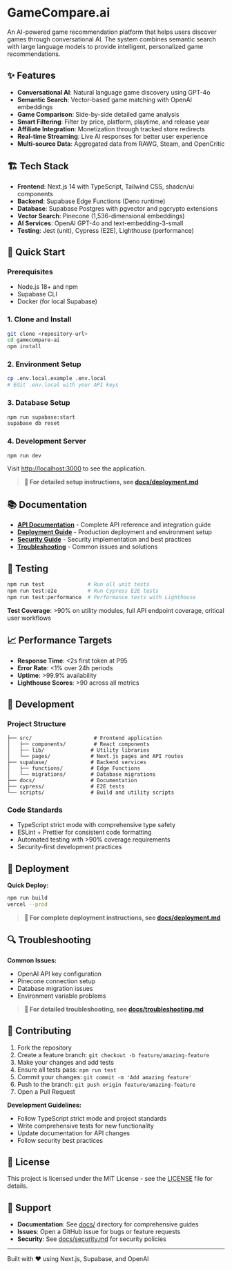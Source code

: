 # GameCompare.ai

An AI-powered game recommendation platform that helps users discover games through conversational AI. The system combines semantic search with large language models to provide intelligent, personalized game recommendations.

## ✨ Features

- **Conversational AI**: Natural language game discovery using GPT-4o
- **Semantic Search**: Vector-based game matching with OpenAI embeddings
- **Game Comparison**: Side-by-side detailed game analysis
- **Smart Filtering**: Filter by price, platform, playtime, and release year
- **Affiliate Integration**: Monetization through tracked store redirects
- **Real-time Streaming**: Live AI responses for better user experience
- **Multi-source Data**: Aggregated data from RAWG, Steam, and OpenCritic

## 🏗️ Tech Stack

- **Frontend**: Next.js 14 with TypeScript, Tailwind CSS, shadcn/ui components
- **Backend**: Supabase Edge Functions (Deno runtime)
- **Database**: Supabase Postgres with pgvector and pgcrypto extensions
- **Vector Search**: Pinecone (1,536-dimensional embeddings)
- **AI Services**: OpenAI GPT-4o and text-embedding-3-small
- **Testing**: Jest (unit), Cypress (E2E), Lighthouse (performance)

## 🚀 Quick Start

### Prerequisites
- Node.js 18+ and npm
- Supabase CLI
- Docker (for local Supabase)

### 1. Clone and Install
```bash
git clone <repository-url>
cd gamecompare-ai
npm install
```

### 2. Environment Setup
```bash
cp .env.local.example .env.local
# Edit .env.local with your API keys
```

### 3. Database Setup
```bash
npm run supabase:start
supabase db reset
```

### 4. Development Server
```bash
npm run dev
```

Visit [http://localhost:3000](http://localhost:3000) to see the application.

> **📖 For detailed setup instructions, see [docs/deployment.md](./docs/deployment.md)**

## 📚 Documentation

- **[API Documentation](./docs/api.md)** - Complete API reference and integration guide
- **[Deployment Guide](./docs/deployment.md)** - Production deployment and environment setup
- **[Security Guide](./docs/security.md)** - Security implementation and best practices
- **[Troubleshooting](./docs/troubleshooting.md)** - Common issues and solutions

## 🧪 Testing

```bash
npm run test              # Run all unit tests
npm run test:e2e          # Run Cypress E2E tests
npm run test:performance  # Performance tests with Lighthouse
```

**Test Coverage**: >90% on utility modules, full API endpoint coverage, critical user workflows

## 📈 Performance Targets

- **Response Time**: <2s first token at P95
- **Error Rate**: <1% over 24h periods
- **Uptime**: >99.9% availability
- **Lighthouse Scores**: >90 across all metrics

## 🔧 Development

### Project Structure
```
├── src/                    # Frontend application
│   ├── components/         # React components
│   ├── lib/               # Utility libraries
│   └── pages/             # Next.js pages and API routes
├── supabase/              # Backend services
│   ├── functions/         # Edge Functions
│   └── migrations/        # Database migrations
├── docs/                  # Documentation
├── cypress/               # E2E tests
└── scripts/               # Build and utility scripts
```

### Code Standards
- TypeScript strict mode with comprehensive type safety
- ESLint + Prettier for consistent code formatting
- Automated testing with >90% coverage requirements
- Security-first development practices

## 🚀 Deployment

**Quick Deploy:**
```bash
npm run build
vercel --prod
```

> **📖 For complete deployment instructions, see [docs/deployment.md](./docs/deployment.md)**

## 🔍 Troubleshooting

**Common Issues:**
- OpenAI API key configuration
- Pinecone connection setup
- Database migration issues
- Environment variable problems

> **📖 For detailed troubleshooting, see [docs/troubleshooting.md](./docs/troubleshooting.md)**

## 🤝 Contributing

1. Fork the repository
2. Create a feature branch: `git checkout -b feature/amazing-feature`
3. Make your changes and add tests
4. Ensure all tests pass: `npm run test`
5. Commit your changes: `git commit -m 'Add amazing feature'`
6. Push to the branch: `git push origin feature/amazing-feature`
7. Open a Pull Request

**Development Guidelines:**
- Follow TypeScript strict mode and project standards
- Write comprehensive tests for new functionality
- Update documentation for API changes
- Follow security best practices

## 📄 License

This project is licensed under the MIT License - see the [LICENSE](LICENSE) file for details.

## 🤝 Support

- **Documentation**: See [docs/](./docs/) directory for comprehensive guides
- **Issues**: Open a GitHub issue for bugs or feature requests
- **Security**: See [docs/security.md](./docs/security.md) for security policies

---

Built with ❤️ using Next.js, Supabase, and OpenAI